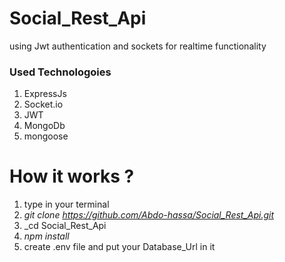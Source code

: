 # Social_Rest_Api
using Jwt authentication and sockets for realtime functionality


### **Used Technologoies**
1. ExpressJs
2. Socket.io
3. JWT
4. MongoDb
5. mongoose


# How it works ?

1. type in your terminal
2. _git clone <https://github.com/Abdo-hassa/Social_Rest_Api.git>_
3. _cd Social_Rest_Api
4. _npm install_
5. create .env file and put your Database_Url in it


